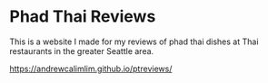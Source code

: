 # Phad Thai Reviews

This is a website I made for my reviews of phad thai dishes at Thai restaurants in the greater Seattle area.

https://andrewcalimlim.github.io/ptreviews/
